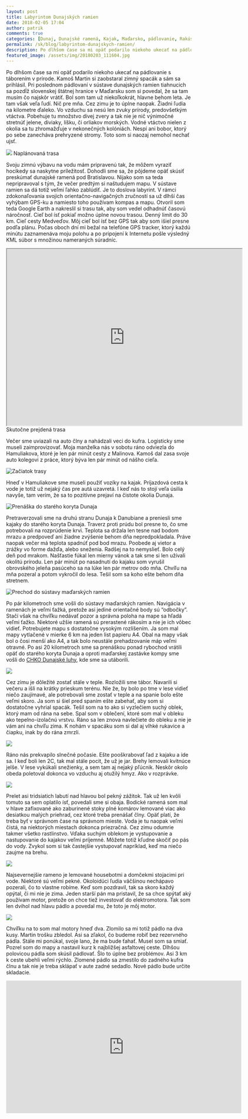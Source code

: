 ```yaml
---
layout: post
title: Labyrintom Dunajských ramien
date: 2018-02-05 17:04
author: patrik
comments: true
categories: [Dunaj, Dunajské ramená, Kajak, Maďarsko, pádlovanie, Rakúsko, Slovenčina, zima]
permalink: /sk/blog/labyrintom-dunajskych-ramien/
description: Po dlhšom čase sa mi opäť podarilo niekoho ukecať na pádlovanie s táborením v prírode. Kamoš Martin si zaobstaral zimný spacák a sám sa prihlásil.
featured_image: /assets/img/20180203_111604.jpg
---
```

Po dlhšom čase sa mi opäť podarilo niekoho ukecať na pádlovanie s táborením v prírode. Kamoš Martin si zaobstaral zimný spacák a sám sa prihlásil. Pri poslednom pádlovaní v sústave dunajských ramien tiahnucich sa pozdĺž slovenskej štátnej hranice v Maďarsku som si povedal, že sa tam musím čo najskôr vrátiť. Bol som tam už niekoľkokrát, hlavne behom leta. Je tam však veľa ľudí. Nič pre mňa. Cez zimu je to úplne naopak. Žiadni ľudia na kilometre ďaleko. Vo vzduchu sa nesú len zvuky prírody, predovšetkým vtáctva. Pobehuje tu množstvo divej zvery a tak nie je nič výnimočné stretnúť jelene, diviaky, líšku, či orliakov morských. Vodné vtáctvo nielen z okolia sa tu zhromažďuje v nekonečných kolóniách. Nespí ani bobor, ktorý po sebe zanecháva prehryzené stromy. Toto som si naozaj nemohol nechať ujsť.


![](/assets/img/google_earth.jpg)
Naplánovaná trasa

Svoju zimnú výbavu na vodu mám pripravenú tak, že môžem vyraziť hocikedy sa naskytne príležitosť. Dohodli sme sa, že pôjdeme opäť skúsiť preskúmať dunajské ramená pod Bratislavou. Nijako som sa teda nepripravoval s tým, že večer predtým si naštudujem mapu. V sústave ramien sa dá totiž veľmi ľahko zablúdiť. Je to doslova labyrint. V rámci zdokonaľovania svojich orientačno-navigačných zručností sa už dlhší čas vyhýbam GPS-ku a namiesto toho používam kompas a mapu. Otvoril som teda Google Earth a nakreslil si trasu tak, aby som vedel odhadnúť časovú náročnosť. Cieľ bol ísť pokiaľ možno úplne novou trasou. Denný limit do 30 km. Cieľ cesty Medveďov. Môj cieľ bol ísť bez GPS tak aby som išiel presne podľa plánu. Počas oboch dní mi bežal na telefóne GPS tracker, ktorý každú minútu zaznamenáva moju polohu a po pripojení k Internetu pošle výsledný KML súbor s množinou nameraných súradníc.

<iframe src="https://www.google.com/maps/d/u/1/embed?mid=1KmPbpgvBPtjdI2jXzDY_q7slSlItSCKj" width="640" height="480"></iframe>
Skutočne prejdená trasa

Večer sme uviazali na auto člny a nahádzali veci do kufra. Logisticky sme museli zaimprovizovať. Moja manželka nás v sobotu ráno odviezla do Hamuliakova, ktoré je len pár minút cesty z Malinova. Kamoš dal zasa svoje auto kolegovi z práce, ktorý býva len pár minút od nášho cieľa.

![Začiatok trasy](/assets/img/20180203_093138.jpg)

Hneď v Hamuliakove sme museli použiť vozíky na kajak. Príjazdová cesta k vode je totiž už nejaký čas pre autá uzavretá. I keď nás to stojí veľa úsilia navyše, tam verím, že sa to pozitívne prejaví na čistote okolia Dunaja.

![Prenáška do starého koryta Dunaja](/assets/img/20180203_100400.jpg)

Pretraverzovali sme na druhú stranu Dunaja k Danubiane a preniesli sme kajaky do starého koryta Dunaja. Traverz proti prúdu bol presne to, čo sme potrebovali na rozprúdenie krvi. Teplota sa držala len tesne nad bodom mrazu a predpoveď ani žiadne zvýšenie behom dňa nepredpokladala. Práve naopak večer má teplota spadnúť pod bod mrazu. Poobede aj vietor a zrážky vo forme dažďa, alebo sneženia. Radšej na to nemyslieť. Bolo celý deň pod mrakom. Našťastie fúkal len mierny vánok a tak sme si len užívali okolitú prírodu. Len pár minút po nasadnutí do kajaku som vyrušil obrovského jeleňa pasúceho sa na lúke len pár metrov odo mňa. Chvíľu na mňa pozeral a potom vykročil do lesa. Tešil som sa koho ešte behom dňa stretnem.

![Prechod do sústavy maďarských ramien](/assets/img/20180203_111604.jpg)

Po pár kilometroch sme vošli do sústavy maďarských ramien. Navigácia v ramenách je veľmi ťažká, pretože asi jediné orientačné body sú “odbočky”. Stačí však na chvíľku nedávať pozor a správna poloha na mape sa hľadá veľmi ťažko. Niektoré užšie ramená sú prerastené rákosím a nie je ich vôbec vidieť. Potrebujete mapu s dostatočne vysokým rozlíšením. Ja som mal mapy vytlačené v mierke 6 km na jeden list papieru A4. Obal na mapy však bol o čosi menší ako A4, a tak bolo neustále prehadzovanie máp veľmi otravné. Po asi 20 kilometroch sme sa prenáškou ponad rybochod vrátili opäť do starého koryta Dunaja a oproti maďarskej zastávke kompy sme vošli do <a href="http://www.sopsr.sk/natura/doc/inf_brozury/Dunajske_luhy.pdf">CHKO Dunajské luhy</a>, kde sme sa utáborili.

![](/assets/img/20180203_175710.jpg)

Cez zimu je dôležité zostať stále v teple. Rozložili sme tábor. Navarili si večeru a išli na krátky prieskum terénu. Nie že, by bolo po tme v lese vidieť niečo zaujímavé, ale potrebovali sme zostať v teple a na spanie bolo ešte veľmi skoro. Ja som si šiel pred spaním ešte zabehať, aby som si dostatočne vyhrial spacák. Tešil som na to ako si vyzlečiem suchý oblek, ktorý mam od rána na sebe. Spal som v oblečení, ktoré som mal v obleku ako tepelno-izolačnú vrstvu. Ráno sa len znova navlečiete do obleku a nie je vám ani na chvíľu zima. K nohám v spacáku som si dal aj vlhké rukavice a čiapku, inak by do rána zmrzli.

![](/assets/img/P2048126.jpg)

Ráno nás prekvapilo slnečné počasie. Ešte pooškrabovať ľad z kajaku a ide sa. I keď boli len 2C, tak mal stále pocit, že už je jar. Brehy lemovali kvitnúce jelše. V lese vykúkali snežienky, a sem tam aj nejaký pľúcnik. Neskôr okolo obeda poletoval dokonca vo vzduchu aj otužilý hmyz. Ako v rozprávke.

![](/assets/img/P2048120.jpg)

Prelet asi tridsiatich labutí nad hlavou bol pekný zážitok. Tak už len kvôli tomuto sa sem oplatilo ísť, povedali sme si obaja. Bodické ramená som mal v hlave zafixované ako zaburinené stoky plné komárov lemované viac ako desiatkou malých priehrad, cez ktoré treba prenášať člny. Opäť platí, že treba byť v správnom čase na správnom mieste. Voda je tu naopak veľmi čistá, na niektorých miestach dokonca priezračná. Cez zimu odumrie takmer všetko rastlinstvo. Vďaka suchým oblekom je vystupovanie a nastupovanie do kajakov veľmi príjemné. Môžete totiž kľudne skočiť po pás do vody. Zvykol som si tak častejšie vystupovať napríklad, keď ma niečo zaujme na brehu.

![](/assets/img/P2048136.jpg)

Najsevernejšie rameno je lemované housebotmi a domčekmi stojacimi pri vode. Niektoré sú veľmi pekné. Okoloidúci ľudia väčšinou nechápavo pozerali, čo to vlastne robíme. Keď som pozdravil, tak sa skoro každý opýtal, či mi nie je zima. Jeden starší pán ma pristavil, že sa chce spýtať aký používam motor, pretože on chce tiež investovať do elektromotora. Tak som len dvihol nad hlavu pádlo a povedal mu, že toto je môj motor.

![](/assets/img/20180204_114954.jpg)

Chvíľku na to som mal motory hneď dva. Zlomilo sa mi totiž pádlo na dva kusy. Martin trošku zbledol. Asi sa zľakol, čo budeme robiť bez rezervného pádla. Stále mi ponúkal, svoje lano, že ma bude ťahať. Musel som sa smiať. Pozrel som do mapy a nastavil kurz k najbližšej asfaltovej ceste. Dlhšou polovicou pádla som skúsil pádlovať. Šlo to úplne bez problémov. Asi 3 km k ceste ubehli veľmi rýchlo. Zlomené pádlo sa zmestilo do zadného kufra člnu a tak nie je treba sklápať v aute zadné sedadlo. Nové pádlo bude určite skladacie.

<iframe src="https://player.vimeo.com/video/254405165" width="640" height="360" frameborder="0" allowfullscreen="allowfullscreen"></iframe>
